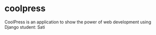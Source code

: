 # coolpress
CoolPress is an application to show the power of web development using Django
student: Sati